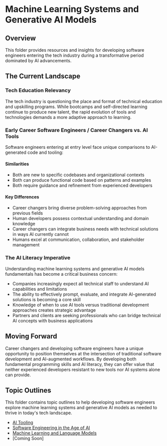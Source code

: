 # Machine Learning Systems and Generative AI Models

## Overview

This folder provides resources and insights for developing software engineers entering the tech industry during a transformative period dominated by AI advancements.

## The Current Landscape

### Tech Education Relevancy

The tech industry is questioning the place and format of technical education and upskilling programs. While bootcamps and self-directed learning continue to produce new talent, the rapid evolution of tools and technologies demands a more adaptive approach to learning.

### Early Career Software Engineers / Career Changers vs. AI Tools

Software engineers entering at entry level face unique comparisons to AI-generated code and tooling:

#### Similarities

- Both are new to specific codebases and organizational contexts
- Both can produce functional code based on patterns and examples
- Both require guidance and refinement from experienced developers

#### Key Differences

- Career changers bring diverse problem-solving approaches from previous fields
- Human developers possess contextual understanding and domain knowledge
- Career changers can integrate business needs with technical solutions in ways AI currently cannot
- Humans excel at communication, collaboration, and stakeholder management

### The AI Literacy Imperative

Understanding machine learning systems and generative AI models fundamentals has become a critical business concern:

- Companies increasingly expect all technical staff to understand AI capabilities and limitations
- The ability to effectively prompt, evaluate, and integrate AI-generated solutions is becoming a core skill
- Knowledge of when to use AI tools versus traditional development approaches creates strategic advantage
- Partners and clients are seeking professionals who can bridge technical AI concepts with business applications

## Moving Forward

Career changers and developing software engineers have a unique opportunity to position themselves at the intersection of traditional software development and AI-augmented workflows. By developing both fundamental programming skills and AI literacy, they can offer value that neither experienced developers resistant to new tools nor AI systems alone can provide.

## Topic Outlines

This folder contains topic outlines to help developing software engineers explore machine learning systems and generative AI models as needed to thrive in today's tech landscape.

- [AI Tooling](/artificial-intelligence/ai-tooling.md)
- [Software Engineering in the Age of AI](/artificial-intelligence/software-engineering-in-the-age-of-ai.md)
- [Machine Learning and Language Models](/artificial-intelligence/machine-learning-language-models.md)
- [Coming Soon]
